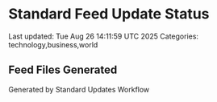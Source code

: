 # Standard Feed Update Status
Last updated: Tue Aug 26 14:11:59 UTC 2025
Categories: technology,business,world

## Feed Files Generated

Generated by Standard Updates Workflow
